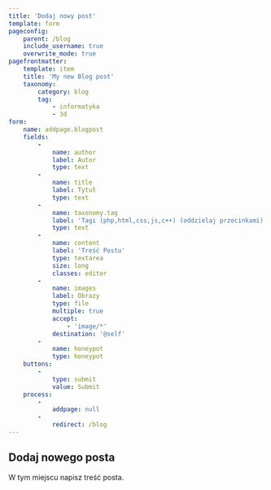 ```yaml
---
title: 'Dodaj nowy post'
template: form
pageconfig:
    parent: /blog
    include_username: true
    overwrite_mode: true
pagefrontmatter:
    template: item
    title: 'My new Blog post'
    taxonomy:
        category: blog
        tag:
            - informatyka
            - 3d
form:
    name: addpage.blogpost
    fields:
        -
            name: author
            label: Autor
            type: text
        -
            name: title
            label: Tytuł
            type: text
        -
            name: taxonomy.tag
            label: 'Tagi (php,html,css,js,c++) (oddzielaj przecinkami)'
            type: text
        -
            name: content
            label: 'Treść Postu'
            type: textarea
            size: long
            classes: editor
        -
            name: images
            label: Obrazy
            type: file
            multiple: true
            accept:
                - 'image/*'
            destination: '@self'
        -
            name: honeypot
            type: honeypot
    buttons:
        -
            type: submit
            value: Submit
    process:
        -
            addpage: null
        -
            redirect: /blog
---
```


## Dodaj nowego posta

W tym miejscu napisz treść posta.